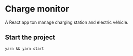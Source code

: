 # Charge monitor

A React app ton manage charging station and electric véhicle.

## Start the project

```
yarn && yarn start
```
